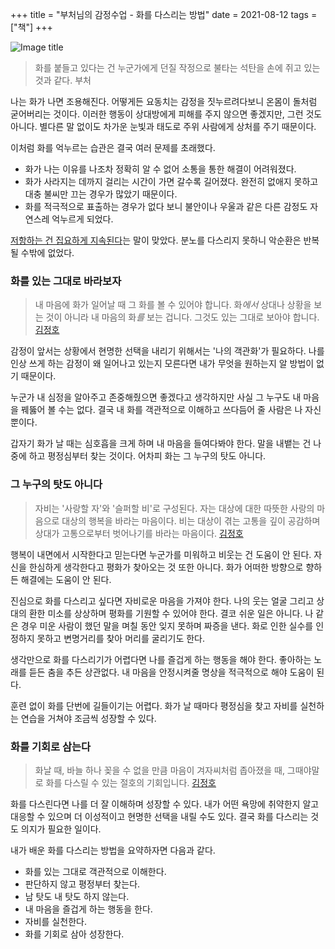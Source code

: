 +++
title = "부처님의 감정수업 - 화를 다스리는 방법"
date = 2021-08-12
tags = ["책"]
+++

![Image title](https://bear-images.sfo2.cdn.digitaloceanspaces.com/kang-1662424911.webp)

> 화를 붙들고 있다는 건 누군가에게 던질 작정으로 불타는 석탄을 손에 쥐고 있는 것과 같다.
> 부처

나는 화가 나면 조용해진다. 어떻게든 요동치는 감정을 짓누르려다보니 온몸이 돌처럼 굳어버리는 것이다. 이러한 행동이 상대방에게 피해를 주지 않으면 좋겠지만, 그런 것도 아니다. 별다른 말 없이도 차가운 눈빛과 태도로 주위 사람에게 상처를 주기 때문이다.

이처럼 화를 억누르는 습관은 결국 여러 문제를 초래했다.

* 화가 나는 이유를 나조차 정확히 알 수 없어 소통을 통한 해결이 어려워졌다.
* 화가 사라지는 데까지 걸리는 시간이 가면 갈수록 길어졌다. 완전히 없애지 못하고 대충 불씨만 끄는 경우가 많았기 때문이다.
* 화를 적극적으로 표출하는 경우가 없다 보니 불안이나 우울과 같은 다른 감정도 자연스레 억누르게 되었다.

[저항하는 건 집요하게 지속된다](https://www.google.com/search?q=what+you+resist+persists)는 말이 맞았다. 분노를 다스리지 못하니 악순환은 반복될 수밖에 없었다.

### 화를 있는 그대로 바라보자

> 내 마음에 화가 일어날 때 그 화를 볼 수 있어야 합니다. 화*에서* 상대나 상황을 보는 것이 아니라 내 마음의 화*를* 보는 겁니다. 그것도 있는 그대로 보아야 합니다.
> [김정호](https://www.coupang.com/vp/products/2268129971)

감정이 앞서는 상황에서 현명한 선택을 내리기 위해서는 '나의 객관화'가 필요하다. 나를 인상 쓰게 하는 감정이 왜 일어나고 있는지 모른다면 내가 무엇을 원하는지 알 방법이 없기 때문이다.

누군가 내 심정을 알아주고 존중해줬으면 좋겠다고 생각하지만 사실 그 누구도 내 마음을 꿰뚫어 볼 수는 없다. 결국 내 화를 객관적으로 이해하고 쓰다듬어 줄 사람은 나 자신 뿐이다.

갑자기 화가 날 때는 심호흡을 크게 하며 내 마음을 들여다봐야 한다. 말을 내뱉는 건 나중에 하고 평정심부터 찾는 것이다. 어차피 화는 그 누구의 탓도 아니다.

### 그 누구의 탓도 아니다

> 자비는 '사랑할 자'와 '슬퍼할 비'로 구성된다. 자는 대상에 대한 따뜻한 사랑의 마음으로 대상의 행복을 바라는 마음이다. 비는 대상이 겪는 고통을 깊이 공감하며 상대가 고통으로부터 벗어나기를 바라는 마음이다.
> [김정호](https://www.coupang.com/vp/products/2268129971)

행복이 내면에서 시작한다고 믿는다면 누군가를 미워하고 비웃는 건 도움이 안 된다. 자신을 한심하게 생각한다고 평화가 찾아오는 것 또한 아니다. 화가 어떠한 방향으로 향하든 해결에는 도움이 안 된다.

진심으로 화를 다스리고 싶다면 자비로운 마음을 가져야 한다. 나의 웃는 얼굴 그리고 상대의 환한 미소를 상상하며 평화를 기원할 수 있어야 한다. 결코 쉬운 일은 아니다. 나 같은 경우 미운 사람이 했던 말을 며칠 동안 잊지 못하며 짜증을 낸다. 화로 인한 실수를 인정하지 못하고 변명거리를 찾아 머리를 굴리기도 한다.

생각만으로 화를 다스리기가 어렵다면 나를 즐겁게 하는 행동을 해야 한다. 좋아하는 노래를 듣든 춤을 추든 상관없다. 내 마음을 안정시켜줄 명상을 적극적으로 해야 도움이 된다.

훈련 없이 화를 단번에 길들이기는 어렵다. 화가 날 때마다 평정심을 찾고 자비를 실천하는 연습을 거쳐야 조금씩 성장할 수 있다.

### 화를 기회로 삼는다

> 화날 때, 바늘 하나 꽂을 수 없을 만큼 마음이 겨자씨처럼 좁아졌을 때, 그때야말로 화를 다스릴 수 있는 절호의 기회입니다.
> [김정호](https://www.coupang.com/vp/products/2268129971)

화를 다스린다면 나를 더 잘 이해하며 성장할 수 있다. 내가 어떤 욕망에 취약한지 알고 대응할 수 있으며 더 이성적이고 현명한 선택을 내릴 수도 있다. 결국 화를 다스리는 것도 의지가 필요한 일이다.

내가 배운 화를 다스리는 방법을 요약하자면 다음과 같다.

* 화를 있는 그대로 객관적으로 이해한다.
* 판단하지 않고 평정부터 찾는다.
* 남 탓도 내 탓도 하지 않는다.
* 내 마음을 즐겁게 하는 행동을 한다.
* 자비를 실천한다.
* 화를 기회로 삼아 성장한다.